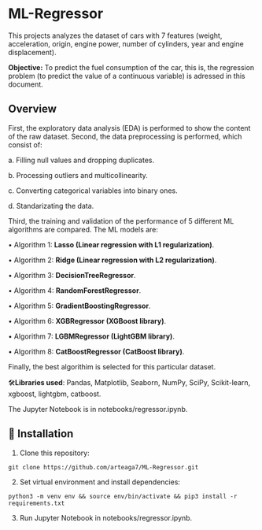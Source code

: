 # ML-Regressor
This projects analyzes the dataset of cars with 7 features (weight, acceleration, origin, engine power, number of cylinders, year and engine displacement).

**Objective:** To predict the fuel consumption of the car, this is, the regression problem (to predict the value of a continuous variable) is adressed in this document.

## Overview
First, the exploratory data analysis (EDA) is performed to show the content of the raw dataset. Second, the data preprocessing is performed, which consist of:

a. Filling null values and dropping duplicates.

b. Processing outliers and multicollinearity.

c. Converting categorical variables into binary ones.

d. Standarizating the data.

Third, the training and validation of the performance of 5 different ML algorithms are compared. The ML models are:

• Algorithm 1: **Lasso (Linear regression with L1 regularization)**.

• Algorithm 2: **Ridge (Linear regression with L2 regularization)**.

• Algorithm 3: **DecisionTreeRegressor**.

• Algorithm 4: **RandomForestRegressor**.

• Algorithm 5: **GradientBoostingRegressor**.

• Algorithm 6: **XGBRegressor (XGBoost library)**.

• Algorithm 7: **LGBMRegressor (LightGBM library)**.

• Algorithm 8: **CatBoostRegressor (CatBoost library)**.

Finally, the best algorithim is selected for this particular dataset.

🛠️**Libraries used**: Pandas, Matplotlib, Seaborn, NumPy, SciPy, Scikit-learn, xgboost, lightgbm, catboost.

The Jupyter Notebook is in notebooks/regressor.ipynb.

## 🚀 Installation
1. Clone this repository:
```
git clone https://github.com/arteaga7/ML-Regressor.git
```
2. Set virtual environment and install dependencies:
```
python3 -m venv env && source env/bin/activate && pip3 install -r requirements.txt
```
3. Run Jupyter Notebook in notebooks/regressor.ipynb.